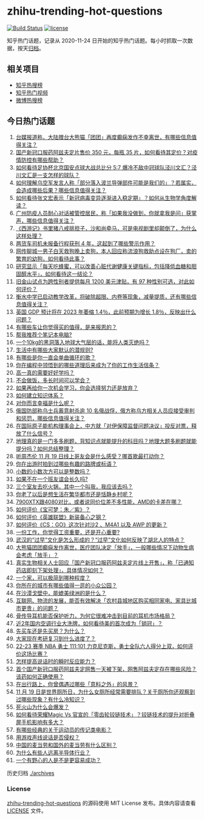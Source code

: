 # zhihu-trending-hot-questions

[![Build Status](https://github.com/justjavac/zhihu-trending-hot-questions/workflows/ci/badge.svg?branch=master)](https://github.com/justjavac/zhihu-trending-hot-questions/actions)
[![license](https://img.shields.io/github/license/justjavac/zhihu-trending-hot-questions)](https://github.com/justjavac/zhihu-trending-hot-questions/blob/master/LICENSE)

知乎热门话题，记录从 2020-11-24 日开始的知乎热门话题。每小时抓取一次数据，按天[归档](./archives)。

## 相关项目

- [知乎热搜榜](https://github.com/justjavac/zhihu-trending-top-search)
- [知乎热门视频](https://github.com/justjavac/zhihu-trending-hot-video)
- [微博热搜榜](https://github.com/justjavac/weibo-trending-hot-search)

## 今日热门话题

<!-- BEGIN -->
<!-- 最后更新时间 Sun Nov 20 2022 01:19:57 GMT+0800 (China Standard Time) -->

1. [台媒报道称，大陆赠台大熊猫「团团」再度癫痫发作不幸离世，有哪些信息值得关注？](https://www.zhihu.com/question/567605195)
1. [国产新冠口服药阿兹夫定片售价 350 元，每瓶 35 片，如何看待其定价？对疫情防控有哪些帮助？](https://www.zhihu.com/question/567583145)
1. [如何看待足协杯北京国安点球大战总比分 5:7 爆冷不敌中冠球队泾川文汇？泾川文汇是一支怎样的球队？](https://www.zhihu.com/question/567383961)
1. [如何理解乌空军发言人称「部分落入波兰导弹部件可能是我们的」？若属实，会造成哪些后果？哪些信息值得关注？](https://www.zhihu.com/question/567624764)
1. [如何看待张文宏表示「新冠病毒变异逐渐进入稳定期」？如何从生物学角度解读？](https://www.zhihu.com/question/567571738)
1. [广州防疫人员耐心对话被管控居民，称「如果我没做到，你就拿我是问」获掌声，哪些信息值得关注？](https://www.zhihu.com/question/567479643)
1. [《西游记》书里猪八戒挑担子，沙和尚牵马，可是电视剧里却颠倒了，为什么这样处理？](https://www.zhihu.com/question/33169969)
1. [两货车司机未报备行程获刑 4 年，这起到了哪些警示作用？](https://www.zhihu.com/question/567601926)
1. [网传聊城一男子白天救狗晚上卖狗，本人回应称流浪狗救助点设在狗厂，卖的繁育的幼狗，如何看待此事？](https://www.zhihu.com/question/567441399)
1. [研究显示「每天吃蜂蜜，可以改善心脏代谢健康关键指标，包括降低血糖和胆固醇水平」，如何看待这一结论？](https://www.zhihu.com/question/567580360)
1. [旧金山试点为跨性别者提供每月 1200 美元津贴，有 97 种性别可选，对此如何评价？](https://www.zhihu.com/question/567628657)
1. [衡水中学已启动教学改革，将破除超限、内卷等现象，减量提质，还有哪些信息值得关注？](https://www.zhihu.com/question/567617159)
1. [英国 GDP 预计将在 2023 年萎缩 1.4％，此前预期为增长 1.8％，反映出什么问题？](https://www.zhihu.com/question/567264997)
1. [有哪些车让你觉得买的值得，是来报恩的？](https://www.zhihu.com/question/567446199)
1. [帮我推荐个笔记本电脑?](https://www.zhihu.com/question/565630590)
1. [一个10kg的黑洞落入地球大气层的话，能将人类灭绝吗？](https://www.zhihu.com/question/566595314)
1. [生活中有哪些大家默认的潜规则?](https://www.zhihu.com/question/563300185)
1. [有哪些是你一直会单曲循环的歌？](https://www.zhihu.com/question/566896751)
1. [你在编程中领悟到的哪些道理后来成为了你的工作生活信条？](https://www.zhihu.com/question/560357832)
1. [高一真的需要好好学吗？](https://www.zhihu.com/question/554286811)
1. [不会做饭，多长时间可以学会？](https://www.zhihu.com/question/566841348)
1. [如果再给你一次机会学习，你会选择努力还是放弃？](https://www.zhihu.com/question/566529138)
1. [如何建立知识体系？](https://www.zhihu.com/question/361918775)
1. [对你而言幸福是什么呢？](https://www.zhihu.com/question/564053109)
1. [俄国防部称乌士兵蓄意射杀逾 10 名俄战俘，俄方称乌方相关人员应接受审判和惩罚，哪些信息值得关注？](https://www.zhihu.com/question/567602009)
1. [在国际原子能机构理事会上，中方就「对伊保障监督问题决议」投反对票，释放了什么信号？](https://www.zhihu.com/question/567400720)
1. [地理真的是一门多多刷题，背知识点就能提升的科目吗？地理大题多刷题就能提分吗？如何总结整理？](https://www.zhihu.com/question/458351725)
1. [听周杰伦 11 月 19 日线上哥友会是什么感受？哪首歌最打动你？](https://www.zhihu.com/question/567638049)
1. [你在出游时拍到过哪些有趣的路牌或标语？](https://www.zhihu.com/question/567250447)
1. [小数的小数次方可以是整数吗？](https://www.zhihu.com/question/567376130)
1. [如果不在一个班友谊会长久吗?](https://www.zhihu.com/question/567192615)
1. [三个室友去吃火锅，其中一个叫我，我应该去吗？](https://www.zhihu.com/question/567306951)
1. [你老了以后是想生活在繁华都市还是恬静乡村呢？](https://www.zhihu.com/question/561740387)
1. [7900XTX跟4080对比，或者说同价位差不多性能，AMD的卡差在哪？](https://www.zhihu.com/question/567379777)
1. [如何评价《宝可梦：朱／紫》？](https://www.zhihu.com/question/567245746)
1. [如何评价《英雄联盟》新装备心之钢？](https://www.zhihu.com/question/567472090)
1. [如何评价《CS：GO》这次针对沙2 、M4A1 以及 AWP 的更新？](https://www.zhihu.com/question/567589713)
1. [一份工作，你觉得工资重要，还是开心重要?](https://www.zhihu.com/question/566993636)
1. [武汉的“过早”文化是怎么形成的？“过早”文化如何反映了湖北人的特点？](https://www.zhihu.com/question/31435383)
1. [大熊猫团团癫痫发作离世，医疗团队决定「放手」，一般哪些情况下动物生病会考虑「放手」？](https://www.zhihu.com/question/567605937)
1. [真实生物相关人士回应「国产新冠口服药阿兹夫定片线上开售」，称「已通知药店即刻下架处理」，具体情况如何？](https://www.zhihu.com/question/567591828)
1. [一个家，可以极简到哪种程度？](https://www.zhihu.com/question/428202257)
1. [你所在的城市有哪些值得一逛的小众公园？](https://www.zhihu.com/question/529923592)
1. [在沙漠戈壁中，能媲美绿洲的是什么？](https://www.zhihu.com/question/567471180)
1. [互联网、物流的发展，能否有效解决「农村县城地区购买相同家电、家具比城市更贵」的问题？](https://www.zhihu.com/question/567607780)
1. [骨传导耳机能否保护听力，为何它很难冲击到目前的耳机市场格局？](https://www.zhihu.com/question/350742682)
1. [近2年国内空调行业大洗牌，如何看待美的首次成为「销冠」？](https://www.zhihu.com/question/567220100)
1. [先买车还是先买房？为什么？](https://www.zhihu.com/question/566934321)
1. [大家现在考研复习到什么进度了？](https://www.zhihu.com/question/428605755)
1. [22-23 赛季 NBA 勇士 111:101 力克尼克斯，勇士全队六人得分上双，如何评价这场比赛？](https://www.zhihu.com/question/567589287)
1. [怎样提高说话时的瞬时反应能力？](https://www.zhihu.com/question/20733826)
1. [首个国产新冠口服药阿兹夫定网售一天被下架，网售阿兹夫定存在哪些风险？该药如何正确使用？](https://www.zhihu.com/question/567620425)
1. [在出行路上，你曾偶遇过哪些「意料之外」的风景？](https://www.zhihu.com/question/567250483)
1. [11 月 19 日是世界厕所日，为什么女厕所经常需要排队？关于厕所你还观察到过哪些现象？有什么冷知识？](https://www.zhihu.com/question/567601652)
1. [死火山为什么会爆发？](https://www.zhihu.com/question/566956153)
1. [如何看待荣耀Magic Vs 官宣的「零齿轮铰链技术」？铰链技术的提升对折叠屏手机影响有多大？](https://www.zhihu.com/question/567590685)
1. [有哪些经典的关于运动员的传记类电影？](https://www.zhihu.com/question/37360490)
1. [用游戏声线说话是否侵权？](https://www.zhihu.com/question/567374924)
1. [中国的麦当劳和国外的麦当劳有什么区别？](https://www.zhihu.com/question/472533682)
1. [为什么有些人远离半导体行业？](https://www.zhihu.com/question/531591119)
1. [一个有野心的人是不是更容易成功？](https://www.zhihu.com/question/41108842)

<!-- END -->

历史归档 [./archives](./archives)

### License

[zhihu-trending-hot-questions](https://github.com/justjavac/zhihu-trending-hot-questions)
的源码使用 MIT License 发布。具体内容请查看 [LICENSE](./LICENSE) 文件。

